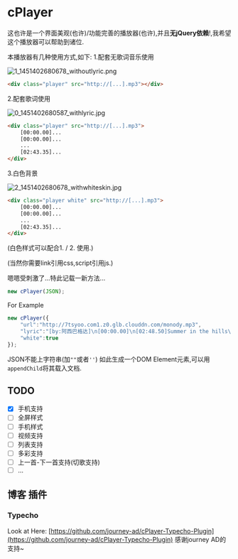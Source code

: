 # cPlayer

这也许是一个界面美观(也许)/功能完善的播放器(也许),并且**无jQuery依赖**!,我希望这个播放器可以帮助到诸位.

本播放器有几种使用方式,如下:
1.配套无歌词音乐使用

![1_1451402680678_withoutlyric.png](http://www.set-fire.com/uploads/files/1451402779957-withoutlyric.png) 

```html
<div class="player" src="http://[...].mp3"></div>
```

2.配套歌词使用

![0_1451402680587_withlyric.jpg](http://www.set-fire.com/uploads/files/1451402779206-withlyric.jpg) 

```html
<div class="player" src="http://[...].mp3">
	[00:00.00]...
	[00:00.00]...
	...
	[02:43.35]...
</div>
```

3.白色背景

![2_1451402680678_withwhiteskin.jpg](http://www.set-fire.com/uploads/files/1451402779865-withwhiteskin.jpg) 

```html
<div class="player white" src="http://[...].mp3">
	[00:00.00]...
	[00:00.00]...
	...
	[02:43.35]...
</div>
```

(白色样式可以配合1. / 2. 使用.)


(当然你需要link引用css,script引用js.)


嗯嗯受刺激了...特此记载一新方法...

```javascript
new cPlayer(JSON);
```

For Example

```javascript
new cPlayer({
	"url":"http://7tsyoo.com1.z0.glb.clouddn.com/monody.mp3",
	"lyric":"[by:阿西巴格达]\n[00:00.00]\n[02:48.50]Summer in the hills\n[02:51.68]Those hazy days I do remember\n[02:55.50]We were running still\n[02:58.06]Had the whole world at our feet\n[03:02.10]Watching seasons change\n[03:04.66]Our roads were lined with adventure\n[03:08.70]Mountains in the way\n[03:11.30]Couldn\'t keep us from the sea\n[03:14.50]Here we stand open arms\n[03:17.91]This is home where we are\n[03:21.65]Ever strong in the world that we made\n[03:28.75]I still hear you in the breeze\n[03:32.15]See your shadows in the trees\n[03:35.85]Holding on, memories never change\n[03:42.96]\n",
	"white":true
});
```
JSON不能上字符串(加`""`或者`''`)
如此生成一个DOM Element元素,可以用`appendChild`将其载入文档.

## TODO
- [x] 手机支持
- [ ] 全屏样式
- [ ] 手机样式
- [ ] 视频支持
- [ ] 列表支持
- [ ] 多彩支持
- [ ] 上一首-下一首支持(切歌支持)
- [ ] ...

## 博客 插件

### Typecho

Look at Here: [https://github.com/journey-ad/cPlayer-Typecho-Plugin](https://github.com/journey-ad/cPlayer-Typecho-Plugin)
感谢journey AD的支持~
